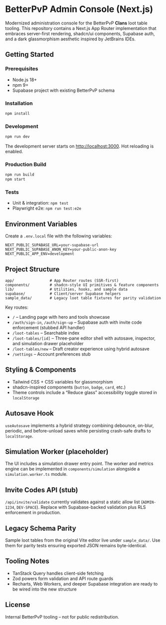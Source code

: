 # BetterPvP Admin Console (Next.js)

Modernized administration console for the BetterPvP **Clans** loot table tooling. This repository contains a Next.js App Router implementation that embraces server-first rendering, shadcn/ui components, Supabase auth, and a dark glassmorphism aesthetic inspired by JetBrains IDEs.

## Getting Started

### Prerequisites
- Node.js 18+
- npm 9+
- Supabase project with existing BetterPvP schema

### Installation
```bash
npm install
```

### Development
```bash
npm run dev
```

The development server starts on [http://localhost:3000](http://localhost:3000). Hot reloading is enabled.

### Production Build
```bash
npm run build
npm start
```

### Tests
- Unit & integration: `npm test`
- Playwright e2e: `npm run test:e2e`

## Environment Variables
Create a `.env.local` file with the following variables:
```
NEXT_PUBLIC_SUPABASE_URL=your-supabase-url
NEXT_PUBLIC_SUPABASE_ANON_KEY=your-public-anon-key
NEXT_PUBLIC_APP_ENV=development
```

## Project Structure
```
app/                # App Router routes (SSR-first)
components/         # shadcn-style UI primitives & feature components
lib/                # Utilities, hooks, and sample data
supabase/           # Client/server Supabase helpers
sample_data/        # Legacy loot table fixtures for parity validation
```

Key routes:
- `/` – Landing page with hero and tools showcase
- `/auth/sign-in`, `/auth/sign-up` – Supabase auth with invite code enforcement (stubbed API handler)
- `/loot-tables` – Searchable index
- `/loot-tables/[id]` – Three-pane editor shell with autosave, inspector, and simulation drawer placeholder
- `/loot-tables/new` – Draft creator experience using hybrid autosave
- `/settings` – Account preferences stub

## Styling & Components
- Tailwind CSS + CSS variables for glassmorphism
- shadcn-inspired components (`button`, `badge`, `card`, etc.)
- Theme controls include a “Reduce glass” accessibility toggle stored in `localStorage`

## Autosave Hook
`useAutosave` implements a hybrid strategy combining debounce, on-blur, periodic, and before-unload saves while persisting crash-safe drafts to `localStorage`.

## Simulation Worker (placeholder)
The UI includes a simulation drawer entry point. The worker and metrics engine can be implemented in `components/simulation` alongside a `simulation.worker.ts` module.

## Invite Codes API (stub)
`/api/invite/validate` currently validates against a static allow list (`ADMIN-1234`, `DEV-SPACE`). Replace with Supabase-backed validation plus RLS enforcement in production.

## Legacy Schema Parity
Sample loot tables from the original Vite editor live under `sample_data/`. Use them for parity tests ensuring exported JSON remains byte-identical.

## Tooling Notes
- TanStack Query handles client-side fetching
- Zod powers form validation and API route guards
- Recharts, Web Workers, and deeper Supabase integration are ready to be wired into the new structure

## License
Internal BetterPvP tooling – not for public redistribution.
